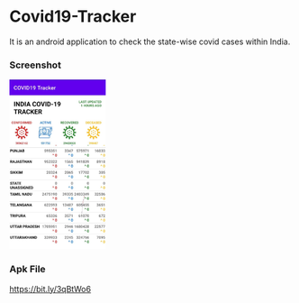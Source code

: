 # Covid19-Tracker
It is an android application to check the state-wise covid cases within India.

### Screenshot
<img src="images/Screenshot.jpg"  height="300px">

### Apk File
https://bit.ly/3qBtWo6

